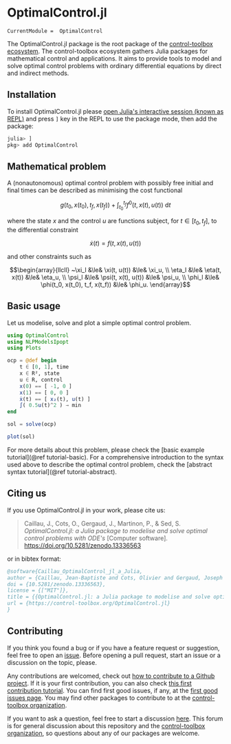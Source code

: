 # OptimalControl.jl

```@meta
CurrentModule =  OptimalControl
```

The OptimalControl.jl package is the root package of the [control-toolbox ecosystem](https://github.com/control-toolbox).
The control-toolbox ecosystem gathers Julia packages for mathematical control and applications. It aims to provide tools to model and solve optimal control problems with ordinary differential equations by direct and indirect methods.

## Installation

To install OptimalControl.jl please 
[open Julia's interactive session (known as REPL)](https://docs.julialang.org/en/v1/manual/getting-started)
and press `]` key in the REPL to use the package mode, then add the package:

```julia
julia> ]
pkg> add OptimalControl
```

## Mathematical problem

A (nonautonomous) optimal control problem with possibly free initial and final times can be described as minimising the cost functional

```math
g(t_0, x(t_0), t_f, x(t_f)) + \int_{t_0}^{t_f} f^{0}(t, x(t), u(t))~\mathrm{d}t
```

where the state $x$ and the control $u$ are functions subject, for $t \in [t_0, t_f]$,
to the differential constraint

```math
   \dot{x}(t) = f(t, x(t), u(t))
```

and other constraints such as

```math
\begin{array}{llcll}
~\xi_l  &\le& \xi(t, u(t))        &\le& \xi_u, \\
\eta_l &\le& \eta(t, x(t))       &\le& \eta_u, \\
\psi_l &\le& \psi(t, x(t), u(t)) &\le& \psi_u, \\
\phi_l &\le& \phi(t_0, x(t_0), t_f, x(t_f)) &\le& \phi_u.
\end{array}
```

## Basic usage

Let us modelise, solve and plot a simple optimal control problem.

```julia
using OptimalControl
using NLPModelsIpopt
using Plots

ocp = @def begin
    t ∈ [0, 1], time
    x ∈ R², state
    u ∈ R, control
    x(0) == [ -1, 0 ]
    x(1) == [ 0, 0 ]
    ẋ(t) == [ x₂(t), u(t) ]
    ∫( 0.5u(t)^2 ) → min
end

sol = solve(ocp)

plot(sol)
```

For more details about this problem, please check the
[basic example tutorial](@ref tutorial-basic). 
For a comprehensive introduction to the syntax used above to describe the optimal control problem, check the
[abstract syntax tutorial](@ref tutorial-abstract).

## Citing us

If you use OptimalControl.jl in your work, please cite us:

> Caillau, J., Cots, O., Gergaud, J., Martinon, P., & Sed, S. *OptimalControl.jl: a Julia package to modelise and solve optimal control problems with ODE's* [Computer software]. https://doi.org/10.5281/zenodo.13336563

or in bibtex format:

```bibtex
@software{Caillau_OptimalControl_jl_a_Julia,
author = {Caillau, Jean-Baptiste and Cots, Olivier and Gergaud, Joseph and Martinon, Pierre and Sed, Sophia},
doi = {10.5281/zenodo.13336563},
license = {["MIT"]},
title = {{OptimalControl.jl: a Julia package to modelise and solve optimal control problems with ODE's}},
url = {https://control-toolbox.org/OptimalControl.jl}
}
```

## Contributing

If you think you found a bug or if you have a feature request or suggestion, feel free to open an [issue](https://github.com/control-toolbox/OptimalControl.jl/issues).
Before opening a pull request, start an issue or a discussion on the topic, please. 

Any contributions are welcomed, check out [how to contribute to a Github project](https://docs.github.com/en/get-started/exploring-projects-on-github/contributing-to-a-project). 
If it is your first contribution, you can also check [this first contribution tutorial](https://github.com/firstcontributions/first-contributions).
You can find first good issues, if any, at the [first good issues page](https://github.com/control-toolbox/OptimalControl.jl/contribute). You may find other packages to contribute to at the [control-toolbox organization](https://github.com/control-toolbox).

If you want to ask a question, feel free to start a discussion [here](https://github.com/orgs/control-toolbox/discussions). This forum is for general discussion about this repository and the [control-toolbox organization](https://github.com/control-toolbox), so questions about any of our packages are welcome.

